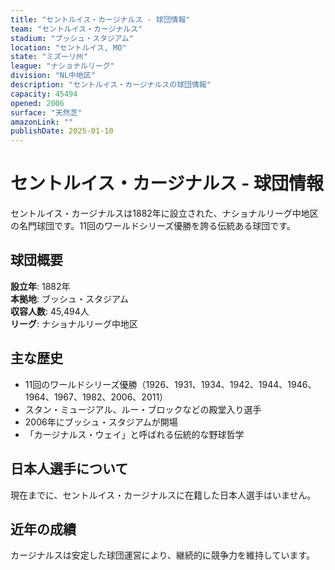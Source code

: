 ```yaml
---
title: "セントルイス・カージナルス - 球団情報"
team: "セントルイス・カージナルス"
stadium: "ブッシュ・スタジアム"
location: "セントルイス, MO"
state: "ミズーリ州"
league: "ナショナルリーグ"
division: "NL中地区"
description: "セントルイス・カージナルスの球団情報"
capacity: 45494
opened: 2006
surface: "天然芝"
amazonLink: ""
publishDate: 2025-01-10
---
```


# セントルイス・カージナルス - 球団情報

セントルイス・カージナルスは1882年に設立された、ナショナルリーグ中地区の名門球団です。11回のワールドシリーズ優勝を誇る伝統ある球団です。

## 球団概要

**設立年**: 1882年  
**本拠地**: ブッシュ・スタジアム  
**収容人数**: 45,494人  
**リーグ**: ナショナルリーグ中地区  

## 主な歴史

- 11回のワールドシリーズ優勝（1926、1931、1934、1942、1944、1946、1964、1967、1982、2006、2011）
- スタン・ミュージアル、ルー・ブロックなどの殿堂入り選手
- 2006年にブッシュ・スタジアムが開場
- 「カージナルス・ウェイ」と呼ばれる伝統的な野球哲学

## 日本人選手について

現在までに、セントルイス・カージナルスに在籍した日本人選手はいません。

## 近年の成績

カージナルスは安定した球団運営により、継続的に競争力を維持しています。